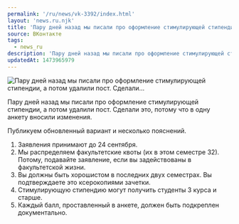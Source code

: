 ```yaml
---
permalink: '/ru/news/vk-3392/index.html'
layout: 'news.ru.njk'
title: 'Пару дней назад мы писали про оформление стимулирующей стипендии, а потом удалили пост. Сделали…'
source: ВКонтакте
tags:
  - news_ru
description: 'Пару дней назад мы писали про оформление стимулирующей стипендии, а потом удалили пост. Сделали…'
updatedAt: 1473965979
---
```

![Пару дней назад мы писали про оформление стимулирующей стипендии, а потом удалили пост. Сделали…](https://sun9-49.userapi.com/impf/c633724/v633724484/4fcd6/sNeM0q63nnE.jpg?size=1280x720&quality=96&sign=92f516463a28fdeabf95f5c9abee6c23&c_uniq_tag=lCqQNQTREzLJjUsIez2D93BO0u4z6ej617F-j0eq2mg&type=album)

Пару дней назад мы писали про оформление стимулирующей стипендии, а потом удалили пост. Сделали это, потому что в одну анкету вносили изменения.

Публикуем обновленный вариант и несколько пояснений.

1. Заявления принимают до 24 сентября.
2. Мы распределяем факультетские квоты (их в этом семестре 32). Потому, подавайте заявление, если вы задействованы в факультетской жизни.
3. Вы должны быть хорошистом в последних двух семестрах. Вы подтверждаете это ксерокопиями зачетки.
4. Стимулирующую стипендию могут получить студенты 3 курса и старше.
5. Каждый балл, проставленный в анкете, должен быть подкреплен документально.
